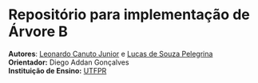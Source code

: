 # Repositório para implementação de Árvore B

**Autores**: [Leonardo Canuto Junior](https://github.com/leonardocjr) e [Lucas de Souza Pelegrina](https://github.com/LsPelegrina)<br />
**Orientador:** Diego Addan Gonçalves<br />
**Instituição de Ensino:** [UTFPR](https://portal.utfpr.edu.br/home)

